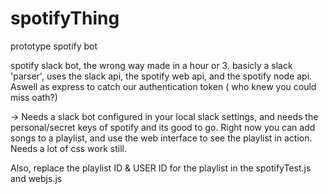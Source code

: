 # spotifyThing
prototype spotify bot



spotify slack bot, the wrong way made in a hour or 3.
basicly a slack 'parser', uses the slack api, the spotify web api, and
the spotify node api. Aswell as express to catch our authentication
token ( who knew you could miss oath?)

-> Needs a slack bot configured in your local slack settings, and needs
the personal/secret keys of spotify and its good to go. Right now you
can add songs to a playlist, and use the web interface to see the
playlist in action. Needs a lot of css work still.

Also, replace the playlist ID & USER ID for the playlist in the spotifyTest.js and webjs.js
